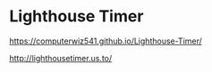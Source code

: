 # Lighthouse Timer

https://computerwiz541.github.io/Lighthouse-Timer/


http://lighthousetimer.us.to/
